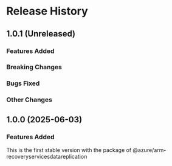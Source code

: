 # Release History

## 1.0.1 (Unreleased)

### Features Added

### Breaking Changes

### Bugs Fixed

### Other Changes

## 1.0.0 (2025-06-03)

### Features Added

This is the first stable version with the package of @azure/arm-recoveryservicesdatareplication

